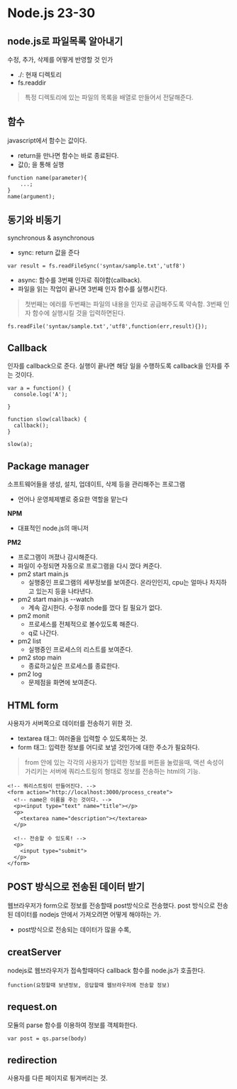 # Node.js 23-30

## node.js로 파일목록 알아내기
수정, 추가, 삭제를 어떻게 반영할 것 인가

- ./: 현재 디렉토리
- fs.readdir

> 특정 디렉토리에 있는 파일의 목록을 배열로 만들어서 전달해준다.

## 함수
javascript에서 함수는 값이다.

- return을 만나면 함수는 바로 종료된다.
- 값(); 을 통해 실행

```
function name(parameter){
	...;
}
name(argument);
```

## 동기와 비동기
synchronous & asynchronous

- sync: return 값을 준다

```
var result = fs.readFileSync('syntax/sample.txt','utf8')
```

- async: 함수를 3번째 인자로 줘야함(callback). 
- 파일을 읽는 작업이 끝나면 3번째 인자 함수를 실행시킨다.

> 첫번째는 에러를 두번째는 파일의 내용을 인자로 공급해주도록 약속함.
> 3번째 인자 함수에 실행시킬 것을 입력하면된다.

```
fs.readFile('syntax/sample.txt','utf8',function(err,result){});
```

## Callback
인자를 callback으로 준다. 실행이 끝나면 해당 일을 수행하도록 callback을 인자를 주는 것이다.

```
var a = function() {
  console.log('A');

}

function slow(callback) {
  callback();
}

slow(a);

```

## Package manager
소프트웨어들을 생성, 설치, 업데이트, 삭제 등을 관리해주는 프로그램

- 언어나 운영체제별로 중요한 역할을 맡는다

__NPM__

- 대표적인 node.js의 매니저

__PM2__ 

- 프로그램이 꺼졌나 감시해준다.
- 파일이 수정되면 자동으로 프로그램을 다시 껐다 켜준다.
- pm2 start main.js
	- 실행중인 프로그램의 세부정보를 보여준다. 온라인인지, cpu는 얼마나 차지하고 있는지 등을 나타낸다.
- pm2 start main.js --watch
	- 계속 감시한다. 수정후 node를 껐다 킬 필요가 없다.
- pm2 monit
	- 프로세스를 전체적으로 볼수있도록 해준다. 
	- q로 나간다.
- pm2 list
	- 실행중인 프로세스의 리스트를 보여준다.
- pm2 stop main
	- 종료하고싶은 프로세스를 종료한다.
- pm2 log
	- 문제점을 화면에 보여준다.

## HTML form
사용자가 서버쪽으로 데이터를 전송하기 위한 것.

- textarea 태그: 여러줄을 입력할 수 있도록하는 것.
- form 태그: 입력한 정보를 어디로 보낼 것인가에 대한 주소가 필요하다. 
	
> from 안에 있는 각각의 사용자가 입력한 정보를 버튼을 눌렀을때, 액션 속성이 가리키는 서버에 쿼리스트링의 형태로 정보를 전송하는 html의 기능.

```
<!-- 쿼리스트링이 만들어진다. -->
<form action="http://localhost:3000/process_create">
  <!-- name은 이름을 주는 것이다. -->
  <p><input type="text" name="title"></p>
  <p>
    <textarea name="description"></textarea>
  </p>

  <!-- 전송할 수 있도록! -->
  <p>
    <input type="submit">
  </p>
</form>
```

## POST 방식으로 전송된 데이터 받기

웹브라우저가 form으로 정보를 전송할때 post방식으로 전송했다. post 방식으로 전송된 데이터를 nodejs 안에서 가져오려면 어떻게 해야하는 가.

- post방식으로 전송되는 데이터가 많을 수록,                                                    

## creatServer

nodejs로 웹브라우저가 접속할때마다 callback 함수를 node.js가 호출한다.

```
function(요청할때 보낸정보, 응답할때 웹브라우저에 전송할 정보)
```

## request.on

모듈의 parse 함수를 이용하여 정보를 객체화한다.

```
var post = qs.parse(body)
```

## redirection 
사용자를 다른 페이지로 튕겨버리는 것.